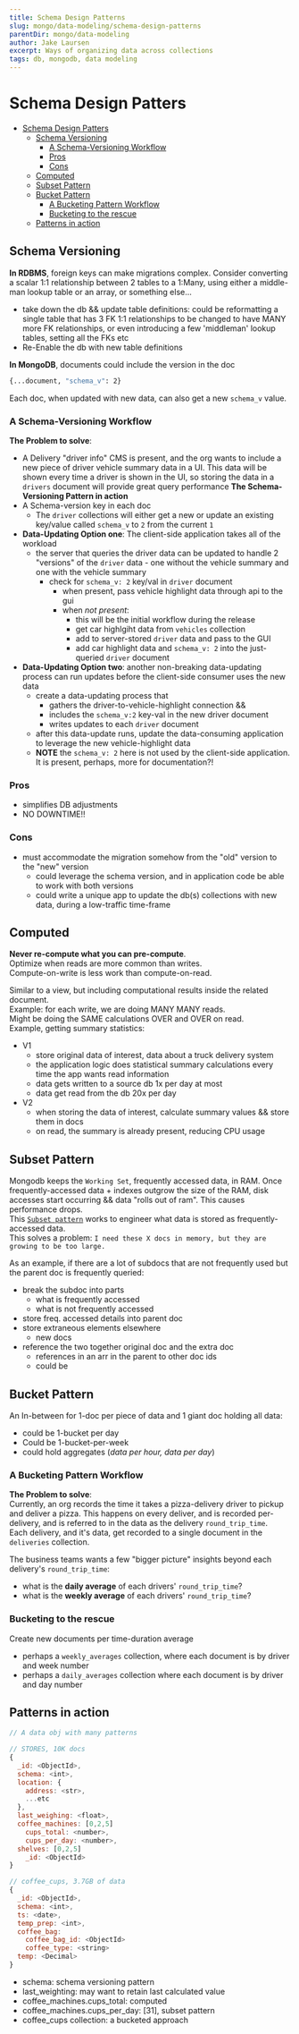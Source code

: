 ```yaml
---
title: Schema Design Patterns
slug: mongo/data-modeling/schema-design-patterns
parentDir: mongo/data-modeling
author: Jake Laursen
excerpt: Ways of organizing data across collections
tags: db, mongodb, data modeling
---
```


# Schema Design Patters

- [Schema Design Patters](#schema-design-patters)
  - [Schema Versioning](#schema-versioning)
    - [A Schema-Versioning Workflow](#a-schema-versioning-workflow)
    - [Pros](#pros)
    - [Cons](#cons)
  - [Computed](#computed)
  - [Subset Pattern](#subset-pattern)
  - [Bucket Pattern](#bucket-pattern)
    - [A Bucketing Pattern Workflow](#a-bucketing-pattern-workflow)
    - [Bucketing to the rescue](#bucketing-to-the-rescue)
  - [Patterns in action](#patterns-in-action)

## Schema Versioning

**In RDBMS**, foreign keys can make migrations complex.
Consider converting a scalar 1:1 relationship between 2 tables to a 1:Many, using either a middle-man lookup table or an array, or something else...

- take down the db && update table definitions: could be reformatting a single table that has 3 FK 1:1 relationships to be changed to have MANY more FK relationships, or even introducing a few 'middleman' lookup tables, setting all the FKs etc
- Re-Enable the db with new table definitions

**In MongoDB**, documents could include the version in the doc

```bash
{...document, "schema_v": 2}
```

Each doc, when updated with new data, can also get a new `schema_v` value.

### A Schema-Versioning Workflow

**The Problem to solve**:

- A Delivery "driver info" CMS is present, and the org wants to include a new piece of driver vehicle summary data in a UI. This data will be shown every time a driver is shown in the UI, so storing the data in a `drivers` document will provide great query performance
  **The Schema-Versioning Pattern in action**
- A Schema-version key in each doc
  - The `driver` collections will either get a new or update an existing key/value called `schema_v` to `2` from the current `1`
- **Data-Updating Option one**: The client-side application takes all of the workload
  - the server that queries the driver data can be updated to handle 2 "versions" of the `driver` data - one without the vehicle summary and one with the vehicle summary
    - check for `schema_v: 2` key/val in `driver` document
      - when present, pass vehicle highlight data through api to the gui
      - when _not present_:
        - this will be the initial workflow during the release
        - get car highlgiht data from `vehicles` collection
        - add to server-stored `driver` data and pass to the GUI
        - add car highlight data and `schema_v: 2` into the just-queried `driver` document
- **Data-Updating Option two**: another non-breaking data-updating process can run updates before the client-side consumer uses the new data
  - create a data-updating process that
    - gathers the driver-to-vehicle-highlight connection &&
    - includes the `schema_v:2` key-val in the new driver document
    - writes updates to each `driver` document
  - after this data-update runs, update the data-consuming application to leverage the new vehicle-highlight data
  - **NOTE** the `schema_v: 2` here is not used by the client-side application. It is present, perhaps, more for documentation?!

### Pros

- simplifies DB adjustments
- NO DOWNTIME!!

### Cons

- must accommodate the migration somehow from the "old" version to the "new" version
  - could leverage the schema version, and in application code be able to work with both versions
  - could write a unique app to update the db(s) collections with new data, during a low-traffic time-frame

## Computed

**Never re-compute what you can pre-compute**.  
Optimize when reads are more common than writes.  
Compute-on-write is less work than compute-on-read.

Similar to a view, but including computational results inside the related document.  
Example: for each write, we are doing MANY MANY reads.  
Might be doing the SAME calculations OVER and OVER on read.  
Example, getting summary statistics:

- V1
  - store original data of interest, data about a truck delivery system
  - the application logic does statistical summary calculations every time the app wants read information
  - data gets written to a source db 1x per day at most
  - data get read from the db 20x per day
- V2
  - when storing the data of interest, calculate summary values && store them in docs
  - on read, the summary is already present, reducing CPU usage

## Subset Pattern

Mongodb keeps the `Working Set`, frequently accessed data, in RAM. Once frequently-accessed data + indexes outgrow the size of the RAM, disk accesses start occurring && data "rolls out of ram". This causes performance drops.  
This [`Subset pattern`](https://www.mongodb.com/blog/post/building-with-patterns-the-subset-pattern) works to engineer what data is stored as frequently-accessed data.  
This solves a problem:
`I need these X docs in memory, but they are growing to be too large.`

As an example, if there are a lot of subdocs that are not frequently used but the parent doc is frequently queried:

- break the subdoc into parts
  - what is frequently accessed
  - what is not frequently accessed
- store freq. accessed details into parent doc
- store extraneous elements elsewhere
  - new docs
- reference the two together original doc and the extra doc
  - references in an arr in the parent to other doc ids
  - could be

## Bucket Pattern

An In-between for 1-doc per piece of data and 1 giant doc holding all data:

- could be 1-bucket per day
- Could be 1-bucket-per-week
- could hold aggregates (_data per hour, data per day_)

### A Bucketing Pattern Workflow

**The Problem to solve**:  
Currently, an org records the time it takes a pizza-delivery driver to pickup and deliver a pizza. This happens on every deliver, and is recorded per-delivery, and is referred to in the data as the delivery `round_trip_time`.  
Each delivery, and it's data, get recorded to a single document in the `deliveries` collection.

The business teams wants a few "bigger picture" insights beyond each delivery's `round_trip_time`:

- what is the **daily average** of each drivers' `round_trip_time`?
- what is the **weekly average** of each drivers' `round_trip_time`?

### Bucketing to the rescue

Create new documents per time-duration average

- perhaps a `weekly_averages` collection, where each document is by driver and week number
- perhaps a `daily_averages` collection where each document is by driver and day number

## Patterns in action

```js
// A data obj with many patterns

// STORES, 10K docs
{
  _id: <ObjectId>,
  schema: <int>,
  location: {
    address: <str>,
    ...etc
  },
  last_weighing: <float>,
  coffee_machines: [0,2,5]
    cups_total: <number>,
    cups_per_day: <number>,
  shelves: [0,2,5]
    _id: <ObjectId>
}

// coffee_cups, 3.7GB of data
{
  _id: <ObjectId>,
  schema: <int>,
  ts: <date>,
  temp_prep: <int>,
  coffee_bag:
    coffee_bag_id: <ObjectId>
    coffee_type: <string>
  temp: <Decimal>
}
```

- schema: schema versioning pattern
- last_weighting: may want to retain last calculated value
- coffee_machines.cups_total: computed
- coffee_machines.cups_per_day: [31], subset pattern
- coffee_cups collection: a bucketed approach
